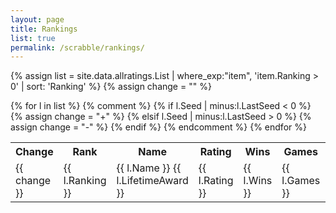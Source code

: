 ```yaml
---
layout: page
title: Rankings
list: true
permalink: /scrabble/rankings/
---
```


{% assign list = site.data.allratings.List | where_exp:"item", 'item.Ranking > 0' | sort: 'Ranking' %}
{% assign change = "" %}

<table>
  <tr><th>Change</th><th>Rank</th><th>Name</th><th>Rating</th><th>Wins</th><th>Games</th><th>%</th></tr>
  {% for l in list %}
  {% comment %}
    {% if l.Seed | minus:l.LastSeed < 0 %}
      {% assign change = "+" %}
    {% elsif l.Seed | minus:l.LastSeed > 0 %}
      {% assign change = "-" %}
    {% endif %}
  {% endcomment %}
    <tr><td class="change">{{ change }}</td><td class="ranking">{{ l.Ranking }}</td><td class="name">{{ l.Name }} {{ l.LifetimeAward }}</td><td class="rating">{{ l.Rating }}</td><td class="wins">{{ l.Wins }}</td><td class="games">{{ l.Games }}</td><td class="percent">{{ l.PercentText }}</td></tr>
  {% endfor %}
</table>
